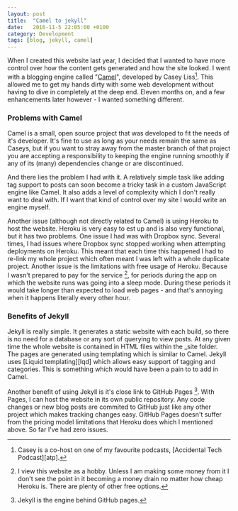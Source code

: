 ```yaml
---
layout: post
title:  "Camel to jekyll"
date:   2016-11-5 22:05:00 +0100
category: Development
tags: [blog, jekyll, camel]
---
```


When I created this website last year, I decided that I wanted to have more control over how the content gets generated and how the site looked. I went with a blogging engine called "[Camel][camel]", developed by Casey Liss[^1]. This allowed me to get my hands dirty with some web development without having to dive in completely at the deep end. Eleven months on, and a few enhancements later however - I wanted something different.

### Problems with Camel
Camel is a small, open source project that was developed to fit the needs of it's developer. It's fine to use as long as your needs remain the same as Caseys, but if you want to stray away from the master branch of that project you are accepting a responsibility to keeping the engine running smoothly if any of its (many) dependencies change or are discontinued. 

And there lies the problem I had with it. A relatively simple task like adding tag support to posts can soon become a tricky task in a custom JavaScript engine like Camel. It also adds a level of complexity which I don't really want to deal with. If I want that kind of control over my site I would write an engine myself. 

Another issue (although not directly related to Camel) is using Heroku to host the website. Heroku is very easy to est up and is also very functional, but it has two problems. One issue I had was with Dropbox sync. Several times, I had issues where Dropbox sync stopped working when attempting deployments on Heroku. This meant that each time this happened I had to re-link my whole project which often meant I was left with a whole duplicate project. Another issue is the limitations with free usage of Heroku. Because I wasn't prepared to pay for the service [^2], for periods during the app on which the website runs was going into a sleep mode. During these periods it would take longer than expected to load web pages - and that's annoying when it happens literally every other hour.

### Benefits of Jekyll
Jekyll is really simple. It generates a static website with each build, so there is no need for a database or any sort of querying to view posts. At any given time the whole website is contained in HTML files within the _site folder. The pages are generated using templating which is similar to Camel. Jekyll uses [Liquid templating][lqd] which allows easy support of tagging and categories. This is something which would have been a pain to to add in Camel. 

Another benefit of using Jekyll is it's close link to GitHub Pages [^3]. With Pages, I can host the website in its own public repository. Any code changes or new blog posts are commited to GitHub just like any other project which makes tracking changes easy.  GitHub Pages doesn't suffer from the pricing model limitations that Heroku does which I mentioned above. So far I've had zero issues. 

[^1]: Casey is a co-host on one of my favourite podcasts, [Accidental Tech Podcast][atp].
[^2]: I view this website as a hobby. Unless I am making some money from it I don't see the point in it becoming a money drain no matter how cheap Heroku is. There are plenty of other free options.
[^3]: Jekyll is the engine behind GitHub pages.

[camel]:https://github.com/cliss/camel
[atp:h]:http://atp.fm/
